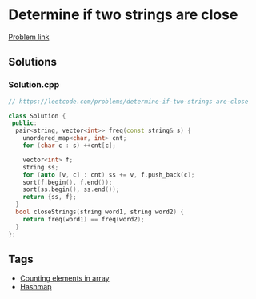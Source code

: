 # Determine if two strings are close

[Problem link](https://leetcode.com/problems/determine-if-two-strings-are-close)

## Solutions


### Solution.cpp
```cpp
// https://leetcode.com/problems/determine-if-two-strings-are-close

class Solution {
 public:
  pair<string, vector<int>> freq(const string& s) {
    unordered_map<char, int> cnt;
    for (char c : s) ++cnt[c];

    vector<int> f;
    string ss;
    for (auto [v, c] : cnt) ss += v, f.push_back(c);
    sort(f.begin(), f.end());
    sort(ss.begin(), ss.end());
    return {ss, f};
  }
  bool closeStrings(string word1, string word2) {
    return freq(word1) == freq(word2);
  }
};
```
## Tags

* [Counting elements in array](/README.md#Counting_elements_in_array)
* [Hashmap](/README.md#Hashmap)
